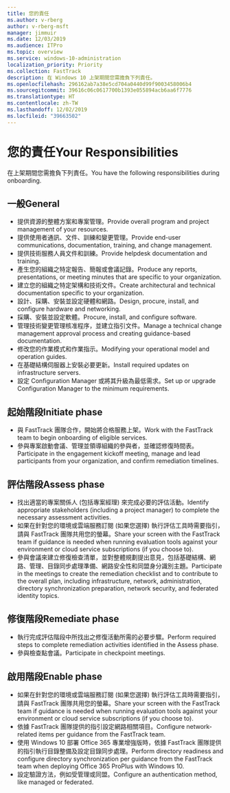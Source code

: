 ```yaml
---
title: 您的責任
ms.author: v-rberg
author: v-rberg-msft
manager: jimmuir
ms.date: 12/03/2019
ms.audience: ITPro
ms.topic: overview
ms.service: windows-10-administration
localization_priority: Priority
ms.collection: FastTrack
description: 在 Windows 10 上架期間您需擔負下列責任。
ms.openlocfilehash: 296162ab7a38e5cd704a0440d99f9003458006b4
ms.sourcegitcommit: 39616c06c0617700b1393e055894acb6aa6f7776
ms.translationtype: HT
ms.contentlocale: zh-TW
ms.lasthandoff: 12/02/2019
ms.locfileid: "39663502"
---
```

# <a name="your-responsibilities"></a><span data-ttu-id="7130a-103">您的責任</span><span class="sxs-lookup"><span data-stu-id="7130a-103">Your Responsibilities</span></span>

<span data-ttu-id="7130a-104">在上架期間您需擔負下列責任。</span><span class="sxs-lookup"><span data-stu-id="7130a-104">You have the following responsibilities during onboarding.</span></span>

## <a name="general"></a><span data-ttu-id="7130a-105">一般</span><span class="sxs-lookup"><span data-stu-id="7130a-105">General</span></span>

- <span data-ttu-id="7130a-106">提供資源的整體方案和專案管理。</span><span class="sxs-lookup"><span data-stu-id="7130a-106">Provide overall program and project management of your resources.</span></span>
- <span data-ttu-id="7130a-107">提供使用者通訊、文件、訓練和變更管理。</span><span class="sxs-lookup"><span data-stu-id="7130a-107">Provide end-user communications, documentation, training, and change management.</span></span>
- <span data-ttu-id="7130a-108">提供技術服務人員文件和訓練。</span><span class="sxs-lookup"><span data-stu-id="7130a-108">Provide helpdesk documentation and training.</span></span>
- <span data-ttu-id="7130a-109">產生您的組織之特定報告、簡報或會議記錄。</span><span class="sxs-lookup"><span data-stu-id="7130a-109">Produce any reports, presentations, or meeting minutes that are specific to your organization.</span></span>
- <span data-ttu-id="7130a-110">建立您的組織之特定架構和技術文件。</span><span class="sxs-lookup"><span data-stu-id="7130a-110">Create architectural and technical documentation specific to your organization.</span></span>
- <span data-ttu-id="7130a-111">設計、採購、安裝並設定硬體和網路。</span><span class="sxs-lookup"><span data-stu-id="7130a-111">Design, procure, install, and configure hardware and networking.</span></span>
- <span data-ttu-id="7130a-112">採購、安裝並設定軟體。</span><span class="sxs-lookup"><span data-stu-id="7130a-112">Procure, install, and configure software.</span></span>
- <span data-ttu-id="7130a-113">管理技術變更管理核准程序，並建立指引文件。</span><span class="sxs-lookup"><span data-stu-id="7130a-113">Manage a technical change management approval process and creating guidance-based documentation.</span></span>
- <span data-ttu-id="7130a-114">修改您的作業模式和作業指示。</span><span class="sxs-lookup"><span data-stu-id="7130a-114">Modifying your operational model and operation guides.</span></span>
- <span data-ttu-id="7130a-115">在基礎結構伺服器上安裝必要更新。</span><span class="sxs-lookup"><span data-stu-id="7130a-115">Install required updates on infrastructure servers.</span></span>
- <span data-ttu-id="7130a-116">設定 Configuration Manager 或將其升級為最低需求。</span><span class="sxs-lookup"><span data-stu-id="7130a-116">Set up or upgrade Configuration Manager to the minimum requirements.</span></span>

## <a name="initiate-phase"></a><span data-ttu-id="7130a-117">起始階段</span><span class="sxs-lookup"><span data-stu-id="7130a-117">Initiate phase</span></span>

- <span data-ttu-id="7130a-118">與 FastTrack 團隊合作，開始將合格服務上架。</span><span class="sxs-lookup"><span data-stu-id="7130a-118">Work with the FastTrack team to begin onboarding of eligible services.</span></span>
- <span data-ttu-id="7130a-119">參與專案啟動會議、管理並領導組織的參與者，並確認修復時間表。</span><span class="sxs-lookup"><span data-stu-id="7130a-119">Participate in the engagement kickoff meeting, manage and lead participants from your organization, and confirm remediation timelines.</span></span>

## <a name="assess-phase"></a><span data-ttu-id="7130a-120">評估階段</span><span class="sxs-lookup"><span data-stu-id="7130a-120">Assess phase</span></span>

- <span data-ttu-id="7130a-121">找出適當的專案關係人 (包括專案經理) 來完成必要的評估活動。</span><span class="sxs-lookup"><span data-stu-id="7130a-121">Identify appropriate stakeholders (including a project manager) to complete the necessary assessment activities.</span></span>
- <span data-ttu-id="7130a-122">如果在針對您的環境或雲端服務訂閱 (如果您選擇) 執行評估工具時需要指引，請與 FastTrack 團隊共用您的螢幕。</span><span class="sxs-lookup"><span data-stu-id="7130a-122">Share your screen with the FastTrack team if guidance is needed when running evaluation tools against your environment or cloud service subscriptions (if you choose to).</span></span>
- <span data-ttu-id="7130a-123">參與會議來建立修復檢查清單，並對整體規劃提出意見，包括基礎結構、網路、管理、目錄同步處理準備、網路安全性和同盟身分識別主題。</span><span class="sxs-lookup"><span data-stu-id="7130a-123">Participate in the meetings to create the remediation checklist and to contribute to the overall plan, including infrastructure, network, administration, directory synchronization preparation, network security, and federated identity topics.</span></span>

## <a name="remediate-phase"></a><span data-ttu-id="7130a-124">修復階段</span><span class="sxs-lookup"><span data-stu-id="7130a-124">Remediate phase</span></span>

- <span data-ttu-id="7130a-125">執行完成評估階段中所找出之修復活動所需的必要步驟。</span><span class="sxs-lookup"><span data-stu-id="7130a-125">Perform required steps to complete remediation activities identified in the Assess phase.</span></span>
- <span data-ttu-id="7130a-126">參與檢查點會議。</span><span class="sxs-lookup"><span data-stu-id="7130a-126">Participate in checkpoint meetings.</span></span>

## <a name="enable-phase"></a><span data-ttu-id="7130a-127">啟用階段</span><span class="sxs-lookup"><span data-stu-id="7130a-127">Enable phase</span></span>

- <span data-ttu-id="7130a-128">如果在針對您的環境或雲端服務訂閱 (如果您選擇) 執行評估工具時需要指引，請與 FastTrack 團隊共用您的螢幕。</span><span class="sxs-lookup"><span data-stu-id="7130a-128">Share your screen with the FastTrack team if guidance is needed when running evaluation tools against your environment or cloud service subscriptions (if you choose to).</span></span>
- <span data-ttu-id="7130a-129">依據 FastTrack 團隊提供的指引設定網路相關項目。</span><span class="sxs-lookup"><span data-stu-id="7130a-129">Configure network-related items per guidance from the FastTrack team.</span></span>
- <span data-ttu-id="7130a-130">使用 Windows 10 部署 Office 365 專業增強版時，依據 FastTrack 團隊提供的指引執行目錄整備及設定目錄同步處理。</span><span class="sxs-lookup"><span data-stu-id="7130a-130">Perform directory readiness and configure directory synchronization per guidance from the FastTrack team when deploying Office 365 ProPlus with Windows 10.</span></span>
- <span data-ttu-id="7130a-131">設定驗證方法，例如受管理或同盟。</span><span class="sxs-lookup"><span data-stu-id="7130a-131">Configure an authentication method, like managed or federated.</span></span>







  

  

 